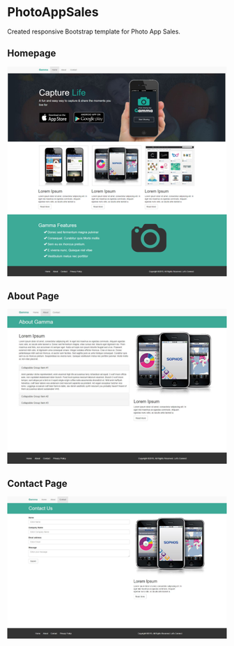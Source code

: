 # PhotoAppSales
Created responsive Bootstrap template for Photo App Sales.
## Homepage
![](./img/screenshot.jpg)
## About Page
![](./img/aboutpage.jpg)
## Contact Page
![](./img/contactpage.jpg)
